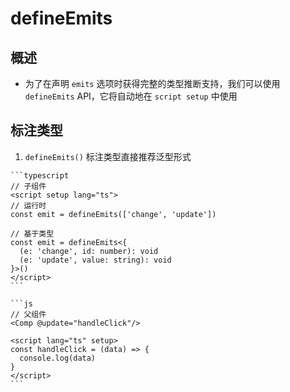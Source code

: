 # defineEmits

## 概述

- 为了在声明 `emits` 选项时获得完整的类型推断支持，我们可以使用 `defineEmits` API，它将自动地在 `script setup` 中使用

## 标注类型

  1. `defineEmits()` 标注类型直接推荐泛型形式

    ```typescript
    // 子组件
    <script setup lang="ts">
    // 运行时
    const emit = defineEmits(['change', 'update'])

    // 基于类型
    const emit = defineEmits<{
      (e: 'change', id: number): void
      (e: 'update', value: string): void
    }>()
    </script>
    ```

    ```js
    // 父组件
    <Comp @update="handleClick"/>

    <script lang="ts" setup>
    const handleClick = (data) => {
      console.log(data)
    }
    </script>
    ```
